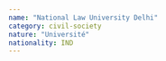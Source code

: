```yaml
---
name: "National Law University Delhi"
category: civil-society
nature: "Université"
nationality: IND
---
```

    